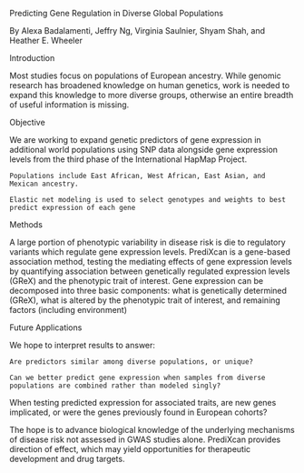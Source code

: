 Predicting Gene Regulation in Diverse Global Populations

By Alexa Badalamenti, Jeffry Ng, Virginia Saulnier, Shyam Shah, and Heather E. Wheeler

Introduction

  Most studies focus on populations of European ancestry. While genomic research has broadened knowledge on human genetics, work is needed to expand this knowledge to more diverse groups, otherwise an entire breadth of useful information is missing.
  
Objective

  We are working to expand genetic predictors of gene expression in additional world populations using SNP data alongside gene expression levels from the third phase of the International HapMap Project.
  
    Populations include East African, West African, East Asian, and Mexican ancestry.
    
    Elastic net modeling is used to select genotypes and weights to best predict expression of each gene

Methods

  A large portion of phenotypic variability in disease risk is die to regulatory variants which regulate gene expression levels. PrediXcan is a gene-based association method, testing the mediating effects of gene expression levels by quantifying association between genetically regulated expression levels (GReX) and the phenotypic trait of interest.
  Gene expression can be decomposed into three basic components: what is genetically determined (GReX), what is altered by the phenotypic trait of interest, and remaining factors (including environment)

Future Applications

  We hope to interpret results to answer:
  
    Are predictors similar among diverse populations, or unique?
    
    Can we better predict gene expression when samples from diverse populations are combined rather than modeled singly?
    
   When testing predicted expression for associated traits, are new genes implicated, or were the genes previously found in
   European cohorts?
   
  The hope is to advance biological knowledge of the underlying mechanisms of disease risk not assessed in GWAS studies alone. PrediXcan provides direction of effect, which may yield opportunities for therapeutic development and drug targets.
